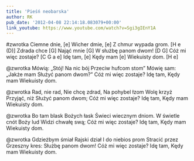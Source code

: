 ```yaml
---
title: 'Pieśń neobarska'
author: RK
pub_date: '2012-04-08 22:14:18.083079+00:00'
link_youtube: https://www.youtube.com/watch?v=Sgi3gIEnY1A
---
```


#zwrotka
Ciemne dnie,			[e]
Wicher dmie,			[e]
Z chmur wypada grom.	[H e (D)]
Zdrada chce			[G]
Nająć mnie			[G]
W służbę panom dwom!	[D G]
Cóż mi więc zostaje?		[C G a e]
Idę tam,			[e]
Kędy mam			[e]
Wiekuisty dom.		[H e]

@zwrotka
Mówią: „Stój!
Na nic bój
Przeciw hufcom stom”
Mówię sam:
„Jakże mam
Służyć panom dwom?”
Cóż mi więc zostaje?
Idę tam,
Kędy mam
Wiekuisty dom.

@zwrotka
Rad, nie rad,
Nie chcę zdrad,
Na pohybel łzom
Wolę krzyż
Przyjąć, niż
Służyć panom dwom;
Cóż mi więc zostaje?
Idę tam,
Kędy mam
Wiekuisty dom.

@zwrotka
Bo tam blask
Bożych łask
Świeci wiecznym dniom.
W świetle cnót
Boży lud
Widzi chwałę swą;
Cóż mi więc zostaje?
Idę tam,
Kędy mam
Wiekuisty dom.

@zwrotka
Gdzieżbym śmiał
Rajski dział
I do niebios prom
Stracić przez
Grzeszny kres:
Służbę panom dwom!
Cóż mi więc zostaje?
Idę tam,
Kędy mam
Wiekuisty dom.